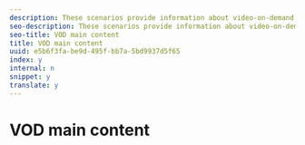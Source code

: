 ```yaml
---
description: These scenarios provide information about video-on-demand (VOD) content.
seo-description: These scenarios provide information about video-on-demand (VOD) content.
seo-title: VOD main content
title: VOD main content
uuid: e5b6f3fa-be9d-495f-bb7a-5bd9937d5f65
index: y
internal: n
snippet: y
translate: y
---
```


# VOD main content


